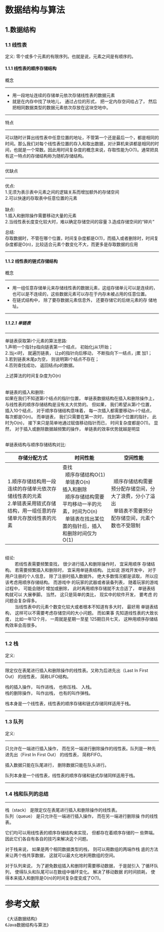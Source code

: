# 数据结构与算法

## 1.数据结构
### 1.1 线性表
定义: 零个或多个元素的有限序列。也就是说，元素之间是有顺序的。
#### 1.1.1 线性表的顺序存储结构

概念

----

- 用一段地址连续的存储单元依次存储线性表的数据元素<br>
- 就是在内存中找了块地儿， 通过占位的形式， 把一定内存空间给占了， 然后把相同数据类型的数据元素依次存放在这块空地中。

----

特点

----

可以随时计算出线性表中任意位置的地址，不管第一个还是最后一个，都是相同的时间。那么我们对每个线性表位置的存入和取出数据，对计算机来讲都是相同的时间，也就是一个常数。因此用时间复杂度的概念来说，存取性能为O(1)。通常把具有这一特点的存储结构称为随机存储结构。

----

优缺点

----
优点:<br>
1.无须为表示表中元素之间的逻辑关系而增加额外的存储空间<br>
2.可以快速的存取表中任意位置的元素<br>
<br>
缺点:<br>
1.插入和删除操作需要移动大量的元素<br>
2.当线性表长度变化较大时，难以确定存储空间的容量
3.造成存储空间的“碎片”
<br>

总结:<br>
存取数据时，不管在哪个位置，时间复杂度都是O(1)，而插入或者删除时，时间复杂度都是O(n)，比较适合元素个数变化不大，而更多是存取数据的应用

----

#### 1.1.2 线性表的链式存储结构

概念

----

- 用一组任意存储单元来存储线性表的数据元素，这组存储单元可以是连续的，也可以是不连续的，这些数据元素可以存在于内存未被占用的任意位置。
- 在链式结构中， 除了要存数据元素信息外， 还要存储它的后继元素的存
储地址。


----

##### 1.1.2.1 单链表

----

单链表获取第i个元素的算法思路:<br>
1.声明一个指针p指向链表第一个结点， 初始化j从1开始；<br>
2.当j<i时， 就遍历链表， 让p的指针向后移动， 不断指向下一结点，j累
加1；<br>
3.若到链表末尾p为空， 则说明第i个结点不存在；<br>
4.否则查找成功， 返回结点p的数据。<br>

上述算法的时间复杂度为O(n)<br>
<br><br>
单链表的插入和删除:<br>
如果在我们不知道第i个结点的指针位置， 单链表数据结构在插入和删除操作上， 与线性表的顺序存储结构是没有太大优势的。 但如果， 我们希望从第i个位置， 插入10个结点， 对于顺序存储结构意味着， 每一次插入都需要移动n-i个结点， 每次都是O(n)。 而单链表， 我们只需要在第一次时， 找到第i个位置的指针， 此时为O(n)， 接下来只是简单地通过赋值移动指针而已， 时间复杂度都是O(1)。 显然， 对于插入或删除数据越频繁的操作， 单链表的效率优势就越是明显

<br>
单链表结构与顺序存储结构对比:<br>

存储分配方式|时间性能|空间性能
-----|-----|-----
1.顺序存储结构用一段连续的存储单元依次存储线性表的元素<br>2.单链表采用链式存储结构，用一组任意的存储单元存放线性表的元素|查找<br>&nbsp;&nbsp;顺序存储结构O(1)<br>&nbsp;&nbsp;单链表O(n)<br>插入和删除<br>&nbsp;&nbsp;顺序存储结构需要平均移动一半的元素，时间为O(n)<br>&nbsp;&nbsp;单链表在找出某位置的指针后，插入和删除时间仅为O(1)|&nbsp;&nbsp;顺序存储结构需要预分配存储空间，分大了浪费，分小了溢出<br>&nbsp;&nbsp;单链表不需要预分配存储空间，元素个数也不受限制

<br>
结论:<br>
&nbsp;&nbsp;&nbsp;&nbsp;&nbsp;&nbsp;&nbsp;&nbsp;若线性表需要频繁查找， 很少进行插入和删除操作时， 宜采用顺序
存储结构。 若需要频繁插入和删除时， 宜采用单链表结构。 比如说
游戏开发中， 对于用户注册的个人信息， 除了注册时插入数据外，
绝大多数情况都是读取， 所以应该考虑用顺序存储结构。 而游戏中
的玩家的武器或者装备列表， 随着玩家的游戏过程中， 可能会随时
增加或删除， 此时再用顺序存储就不太合适了， 单链表结构就可以
大展拳脚。 当然， 这只是简单的类比， 现实中的软件开发， 要考虑
的问题会复杂得多。<br>
&nbsp;&nbsp;&nbsp;&nbsp;&nbsp;&nbsp;&nbsp;&nbsp;当线性表中的元素个数变化较大或者根本不知道有多大时， 最好用
单链表结构， 这样可以不需要考虑存储空间的大小问题。 而如果事
先知道线性表的大致长度， 比如一年12个月， 一周就是星期一至星
125期日共七天， 这种用顺序存储结构效率会高很多。

----

### 1.2 栈

定义:

----

限定仅在表尾进行插入和删除操作的线性表。又称为后进先出（Last In First Out） 的线性表， 简称LIFO结构。

栈的插入操作， 叫作进栈， 也称压栈、 入栈。<br>
栈的删除操作， 叫作出栈， 也有的叫作弹栈。

栈本身是一个线性表，线性表的顺序存储和链式存储同样适用于栈。

----

### 1.3 队列

定义:

----

只允许在一端进行插入操作， 而在另一端进行删除操作的线性表。队列是一种先进先出（First In First Out） 的线性表， 简称FIFO。

插入数据只能在队尾进行， 删除数据只能在队头进行。

队列本身是一个线性表，线性表的顺序存储和链式存储同样适用于栈。

----

### 1.4 栈和队列的总结

----

栈（stack） 是限定仅在表尾进行插入和删除操作的线性表。<br>
队列（queue） 是只允许在一端进行插入操作， 而在另一端进行删除操
作的线性表。

它们均可以用线性表的顺序存储结构来实现， 但都存在着顺序存储的一
些弊端。 因此它们各自有各自的技巧来解决这个问题。

对于栈来说， 如果是两个相同数据类型的栈， 则可以用数组的两端作栈
底的方法来让两个栈共享数据， 这就可以最大化地利用数组的空间。

对于队列来说， 为了避免数组插入和删除时需要移动数据， 于是就引入
了循环队列， 使得队头和队尾可以在数组中循环变化。 解决了移动数据
的时间损耗， 使得本来插入和删除是O(n)的时间复杂度变成了O(1)。

----


# 参考文献
《大话数据结构》<br>
《Java数据结构与算法》
